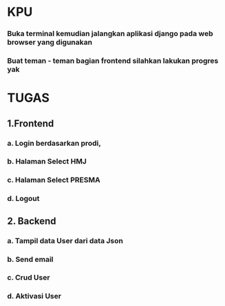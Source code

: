 # KPU
### Buka terminal kemudian jalangkan aplikasi django pada web browser yang digunakan
### Buat teman - teman bagian frontend silahkan lakukan progres yak

# TUGAS
## 1.Frontend
### a. Login berdasarkan prodi,
### b. Halaman Select HMJ
### c. Halaman Select PRESMA
### d. Logout

## 2. Backend
### a. Tampil data User dari data Json
### b. Send email
### c. Crud User
### d. Aktivasi User
